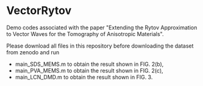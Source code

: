 # VectorRytov

Demo codes associated with the paper "Extending the Rytov Approximation to Vector Waves for the Tomography of Anisotropic Materials". 

Please download all files in this repository before downloading the dataset from zenodo
and run
- main_SDS_MEMS.m to obtain the result shown in FIG. 2(b),
- main_PVA_MEMS.m to obtain the result shown in FIG. 2(c),
- main_LCN_DMD.m to obtain the result shown in FIG. 3.

